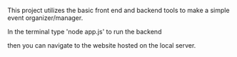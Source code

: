This project utilizes the basic front end and backend tools to make a simple event organizer/manager.

In the terminal type 'node app.js' to run the backend 

then you can navigate to the website hosted on the local server.

